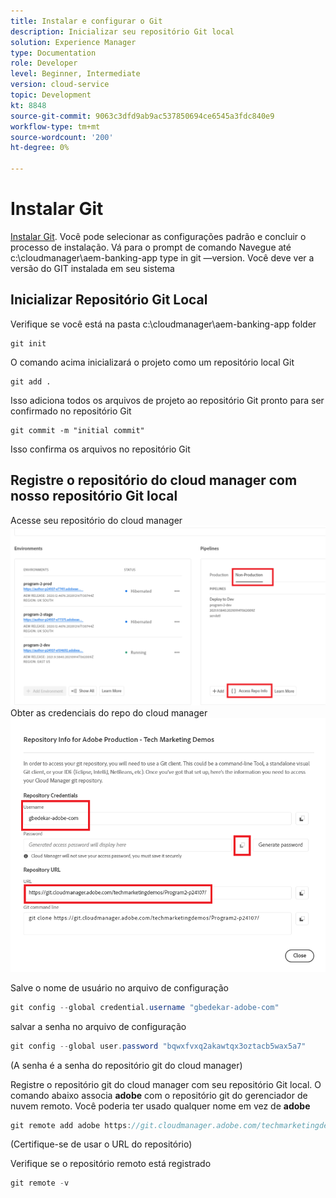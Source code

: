 ```yaml
---
title: Instalar e configurar o Git
description: Inicializar seu repositório Git local
solution: Experience Manager
type: Documentation
role: Developer
level: Beginner, Intermediate
version: cloud-service
topic: Development
kt: 8848
source-git-commit: 9063c3dfd9ab9ac537850694ce6545a3fdc840e9
workflow-type: tm+mt
source-wordcount: '200'
ht-degree: 0%

---
```


# Instalar Git


[Instalar Git](https://git-scm.com/downloads). Você pode selecionar as configurações padrão e concluir o processo de instalação.
Vá para o prompt de comando Navegue até c:\cloudmanager\aem-banking-app type in git —version. Você deve ver a versão do GIT instalada em seu sistema

## Inicializar Repositório Git Local

Verifique se você está na pasta c:\cloudmanager\aem-banking-app folder

```
git init
```

O comando acima inicializará o projeto como um repositório local Git

```
git add .
```

Isso adiciona todos os arquivos de projeto ao repositório Git pronto para ser confirmado no repositório Git

```
git commit -m "initial commit"
```

Isso confirma os arquivos no repositório Git



## Registre o repositório do cloud manager com nosso repositório Git local

Acesse seu repositório do cloud manager
![acessar as informações do rep](assets/cloud-manager-repo.png)
Obter as credenciais do repo do cloud manager
![get-credentials](assets/cloud-manager-repo1.png)

Salve o nome de usuário no arquivo de configuração

```java
git config --global credential.username "gbedekar-adobe-com"
```

salvar a senha no arquivo de configuração

```java
git config --global user.password "bqwxfvxq2akawtqx3oztacb5wax5a7"
```

(A senha é a senha do repositório git do cloud manager)

Registre o repositório git do cloud manager com seu repositório Git local. O comando abaixo associa **adobe** com o repositório git do gerenciador de nuvem remoto. Você poderia ter usado qualquer nome em vez de **adobe**


```java
git remote add adobe https://git.cloudmanager.adobe.com/techmarketingdemos/Program2-p24107/
```

(Certifique-se de usar o URL do repositório)

Verifique se o repositório remoto está registrado

```java
git remote -v
```



